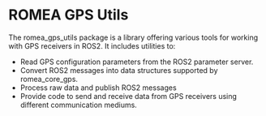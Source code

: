 # ROMEA GPS Utils #

The romea_gps_utils package is a library offering various tools for working with GPS receivers in ROS2. It includes utilities to:
- Read GPS configuration parameters from the ROS2 parameter server.
- Convert ROS2 messages into data structures supported by romea_core_gps.
- Process raw data and publish ROS2 messages
- Provide code to send and receive data from GPS receivers using different communication mediums.
